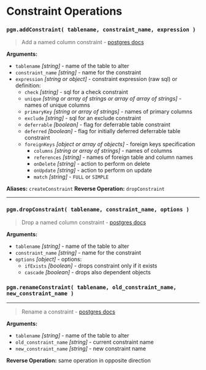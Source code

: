 # Constraint Operations

### `pgm.addConstraint( tablename, constraint_name, expression )`

> Add a named column constraint - [postgres docs](http://www.postgresql.org/docs/current/static/sql-altertable.html)

**Arguments:**

* `tablename` _[string]_ - name of the table to alter
* `constraint_name` _[string]_ - name for the constraint
* `expression` _[string or object]_ - constraint expression (raw sql) or definition:
  * `check` _[string]_ - sql for a check constraint
  * `unique` _[string or array of strings or array of array of strings]_ - names of unique columns
  * `primaryKey` _[string or array of strings]_ - names of primary columns
  * `exclude` _[string]_ - sql for an exclude constraint
  * `deferrable` _[boolean]_ - flag for deferrable table constraint
  * `deferred` _[boolean]_ - flag for initially deferred deferrable table constraint
  * `foreignKeys` _[object or array of objects]_ - foreign keys specification
    * `columns` _[string or array of strings]_ - names of columns
    * `references` _[string]_ - names of foreign table and column names
    * `onDelete` _[string]_ - action to perform on delete
    * `onUpdate` _[string]_ - action to perform on update
    * `match` _[string]_ - `FULL` or `SIMPLE`

**Aliases:** `createConstraint`
**Reverse Operation:** `dropConstraint`

---

### `pgm.dropConstraint( tablename, constraint_name, options )`

> Drop a named column constraint - [postgres docs](http://www.postgresql.org/docs/current/static/sql-altertable.html)

**Arguments:**

* `tablename` _[string]_ - name of the table to alter
* `constraint_name` _[string]_ - name for the constraint
* `options` _[object]_ - options:
  * `ifExists` _[boolean]_ - drops constraint only if it exists
  * `cascade` _[boolean]_ - drops also dependent objects

### `pgm.renameConstraint( tablename, old_constraint_name, new_constraint_name )`

---

> Rename a constraint - [postgres docs](http://www.postgresql.org/docs/current/static/sql-altertable.html)

**Arguments:**

* `tablename` _[string]_ - name of the table to alter
* `old_constraint_name` _[string]_ - current constraint name
* `new_constraint_name` _[string]_ - new constraint name

**Reverse Operation:** same operation in opposite direction

